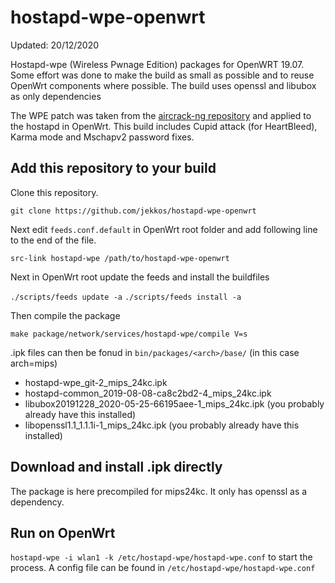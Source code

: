 
# hostapd-wpe-openwrt
Updated: 20/12/2020 

Hostapd-wpe (Wireless Pwnage Edition) packages for OpenWRT 19.07. Some effort was done to make the build as small as possible and to reuse OpenWrt components where possible. The build uses openssl and libubox as only dependencies

The WPE patch was taken from the [aircrack-ng repository](https://github.com/aircrack-ng/aircrack-ng/blob/master/patches/wpe/hostapd-wpe/hostapd-wpe.patch) and applied to the hostapd in OpenWrt. This build includes Cupid attack (for HeartBleed), Karma mode and Mschapv2 password fixes.

## Add this repository to your build

Clone this repository.

`git clone https://github.com/jekkos/hostapd-wpe-openwrt`

Next edit `feeds.conf.default` in OpenWrt root folder and add following line to the end of the file. 

`src-link hostapd-wpe /path/to/hostapd-wpe-openwrt`

Next in OpenWrt root update the feeds and install the buildfiles

`./scripts/feeds update -a`
`./scripts/feeds install -a`

Then compile the package

`make package/network/services/hostapd-wpe/compile V=s`

.ipk files can then be fonud in `bin/packages/<arch>/base/` (in this case arch=mips)

* hostapd-wpe_git-2_mips_24kc.ipk
* hostapd-common_2019-08-08-ca8c2bd2-4_mips_24kc.ipk
* libubox20191228_2020-05-25-66195aee-1_mips_24kc.ipk (you probably already have this installed)
* libopenssl1.1_1.1.1i-1_mips_24kc.ipk (you probably already have this installed)

## Download and install .ipk directly
The package is here precompiled for mips24kc. It only has openssl as a dependency.

## Run on OpenWrt
`hostapd-wpe -i wlan1 -k /etc/hostapd-wpe/hostapd-wpe.conf` to start the process. A config file can be found in `/etc/hostapd-wpe/hostapd-wpe.conf`
